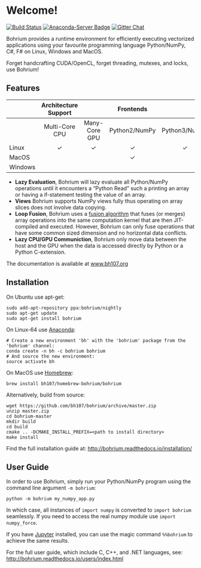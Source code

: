 Welcome!
========

[![Build Status](https://travis-ci.org/bh107/bohrium.svg?branch=master)](https://travis-ci.org/bh107/bohrium) [![Anaconda-Server Badge](https://anaconda.org/bohrium/bohrium/badges/installer/conda.svg)](https://conda.anaconda.org/bohrium) [![Gitter Chat](https://badges.gitter.im/bh107/gitter.png)](https://gitter.im/bh107/Lobby)

Bohrium provides a runtime environment for efficiently executing vectorized applications using your favourite programming language Python/NumPy, C#, F# on Linux, Windows and MacOS.

Forget handcrafting CUDA/OpenCL, forget threading, mutexes, and locks, use Bohrium!

Features
--------
|           | Architecture Support                   || Frontends                                 |||||
|-----------|:---------------:|:---------------------:|:-------------:|:-------------:|:---:|:--:|:--:|
|           |  Multi-Core CPU | Many-Core GPU         | Python2/NumPy | Python3/NumPy | C++ | C# | F# |
| Linux     |  ✓              | ✓                     | ✓             | ✓             | ✓   | ✓  | ✓  |
| MacOS     |                 |                       | ✓             |               | ✓   | ✓  | ✓  |
| Windows   |                 |                       |               |               |     |    |    |

- **Lazy Evaluation**, Bohrium will lazy evaluate all Python/NumPy operations until it encounters a “Python Read” such a printing an array or having a if-statement testing the value of an array.
- **Views** Bohrium supports NumPy views fully thus operating on array slices does not involve data copying. 
- **Loop Fusion**, Bohrium uses a [fusion algorithm](http://dl.acm.org/citation.cfm?id=2967945) that fuses (or merges) array operations into the same computation kernel that are then JIT-compiled and executed. However, Bohrium can only fuse operations that have some common sized dimension and no horizontal data conflicts. 
- **Lazy CPU/GPU Communiction**, Bohrium only move data between the host and the GPU when the data is accessed directly by Python or a Python C-extension.

The documentation is available at www.bh107.org

Installation
------------
On Ubuntu use apt-get:
```
sudo add-apt-repository ppa:bohrium/nightly
sudo apt-get update
sudo apt-get install bohrium
```

On Linux-64 use [Anaconda](https://www.continuum.io/downloads):
```
# Create a new environment 'bh' with the 'bohrium' package from the 'bohrium' channel:
conda create -n bh -c bohrium bohrium
# And source the new environment:
source activate bh 

```

On MacOS use [Homebrew](https://brew.sh):
```
brew install bh107/homebrew-bohrium/bohrium
```

Alternatively, build from source:
```
wget https://github.com/bh107/bohrium/archive/master.zip
unzip master.zip
cd bohrium-master
mkdir build
cd build
cmake .. -DCMAKE_INSTALL_PREFIX=<path to install directory>
make install
```

Find the full installation guide at: http://bohrium.readthedocs.io/installation/


User Guide
----------

In order to use Bohrium, simply run your Python/NumPy program using the command line argument `-m bohrium`:

```
python -m bohrium my_numpy_app.py
```

In which case, all instances of `import numpy` is converted to `import bohrium` seamlessly. If you need to access the real numpy module use `import numpy_force`.

If you have [Jupyter](http://jupyter.org/) installed, you can use the magic command `%%bohrium` to achieve the same results. 

For the full user guide, which include C, C++, and .NET languages, see: http://bohrium.readthedocs.io/users/index.html
